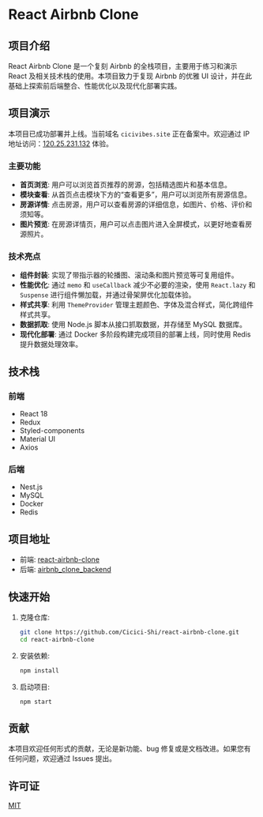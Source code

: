 # React Airbnb Clone

## 项目介绍

React Airbnb Clone 是一个复刻 Airbnb 的全栈项目，主要用于练习和演示 React 及相关技术栈的使用。本项目致力于复现 Airbnb 的优雅 UI 设计，并在此基础上探索前后端整合、性能优化以及现代化部署实践。

## 项目演示

本项目已成功部署并上线。当前域名 `cicivibes.site` 正在备案中。欢迎通过 IP 地址访问：[120.25.231.132](http://120.25.231.132) 体验。

### 主要功能

- **首页浏览**: 用户可以浏览首页推荐的房源，包括精选图片和基本信息。
- **模块查看**: 从首页点击模块下方的“查看更多”，用户可以浏览所有房源信息。
- **房源详情**: 点击房源，用户可以查看房源的详细信息，如图片、价格、评价和须知等。
- **图片预览**: 在房源详情页，用户可以点击图片进入全屏模式，以更好地查看房源照片。

### 技术亮点

- **组件封装**: 实现了带指示器的轮播图、滚动条和图片预览等可复用组件。
- **性能优化**: 通过 `memo` 和 `useCallback` 减少不必要的渲染，使用 `React.lazy` 和 `Suspense` 进行组件懒加载，并通过骨架屏优化加载体验。
- **样式共享**: 利用 `ThemeProvider` 管理主题颜色、字体及混合样式，简化跨组件样式共享。
- **数据抓取**: 使用 Node.js 脚本从接口抓取数据，并存储至 MySQL 数据库。
- **现代化部署**: 通过 Docker 多阶段构建完成项目的部署上线，同时使用 Redis 提升数据处理效率。

## 技术栈

### 前端

- React 18
- Redux
- Styled-components
- Material UI
- Axios

### 后端

- Nest.js
- MySQL
- Docker
- Redis

## 项目地址

- 前端: [react-airbnb-clone](https://github.com/Cicici-Shi/react-airbnb-clone)
- 后端: [airbnb_clone_backend](https://github.com/Cicici-Shi/airbnb_clone_backend)

## 快速开始

1. 克隆仓库:

   ```bash
   git clone https://github.com/Cicici-Shi/react-airbnb-clone.git
   cd react-airbnb-clone
   ```

2. 安装依赖:

   ```bash
   npm install
   ```

3. 启动项目:
   ```bash
   npm start
   ```

## 贡献

本项目欢迎任何形式的贡献，无论是新功能、bug 修复或是文档改进。如果您有任何问题，欢迎通过 Issues 提出。

## 许可证

[MIT](LICENSE)
